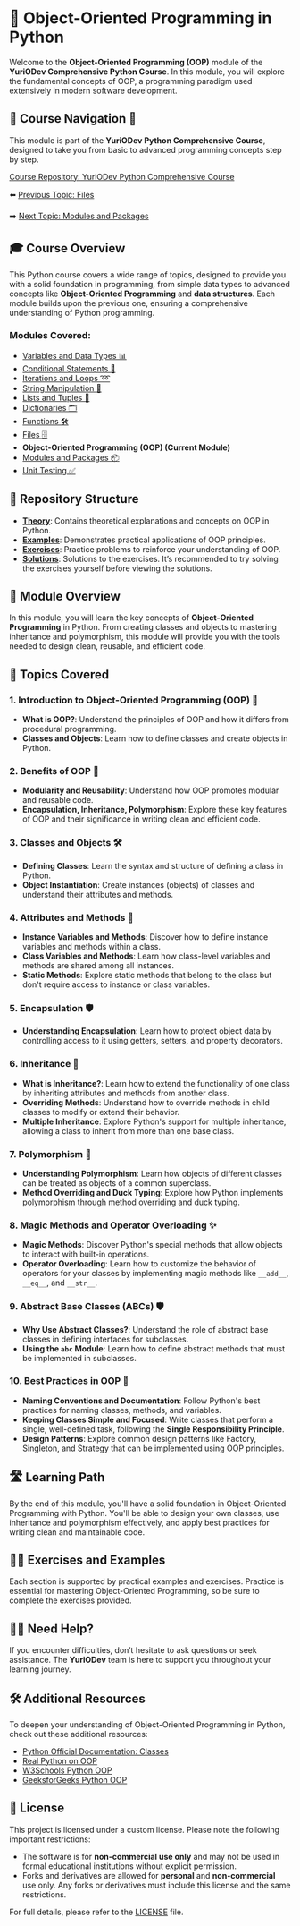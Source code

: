# 📘 Object-Oriented Programming in Python

Welcome to the **Object-Oriented Programming (OOP)** module of the **YuriODev Comprehensive Python Course**. In this module, you will explore the fundamental concepts of OOP, a programming paradigm used extensively in modern software development.

## 🌟 Course Navigation 🧭

This module is part of the **YuriODev Python Comprehensive Course**, designed to take you from basic to advanced programming concepts step by step.

[Course Repository: YuriODev Python Comprehensive Course](https://github.com/YurioDev/Python-Course)

⬅️ [Previous Topic: Files](https://github.com/YurioDev/python-yuriodev-08-files-in-python/blob/main/README.md)  
  
➡️ [Next Topic: Modules and Packages](https://github.com/YurioDev/python-yuriodev-10-modules-and-packages/blob/main/README.md)

## 🎓 Course Overview

This Python course covers a wide range of topics, designed to provide you with a solid foundation in programming, from simple data types to advanced concepts like **Object-Oriented Programming** and **data structures**. Each module builds upon the previous one, ensuring a comprehensive understanding of Python programming.

### Modules Covered:
- [Variables and Data Types 📊](https://github.com/YurioDev/python-yuriodev-01-simple-data-types/blob/main/README.md) 
- [Conditional Statements 🔀](https://github.com/YurioDev/python-yuriodev-02-simple-conditional-statements/blob/main/README.md)
- [Iterations and Loops ➿](https://github.com/YurioDev/python-yuriodev-03-iterations-and-loops/blob/main/README.md)
- [String Manipulation 🧵](https://github.com/YurioDev/python-yuriodev-04-string-manipulation/blob/main/README.md)
- [Lists and Tuples 📝](https://github.com/YurioDev/python-yuriodev-05-lists-in-python/blob/main/README.md)
- [Dictionaries 🗂](https://github.com/YurioDev/python-yuriodev-06-mastering-dictionaries/blob/main/README.md)
- [Functions 🛠](https://github.com/YurioDev/python-yuriodev-07-functions-in-python/blob/main/README.md)
- [Files 🗄](https://github.com/YurioDev/python-yuriodev-08-files-in-python/blob/main/README.md)
- **Object-Oriented Programming (OOP) (Current Module)**
- [Modules and Packages 📦](https://github.com/YurioDev/python-yuriodev-10-modules-and-packages/blob/main/README.md)
- [Unit Testing ✅](https://github.com/YurioDev/python-yuriodev-11-unit-testing/blob/main/README.md)

## 📂 Repository Structure

- **[Theory](./theory)**: Contains theoretical explanations and concepts on OOP in Python.
- **[Examples](./examples)**: Demonstrates practical applications of OOP principles.
- **[Exercises](./exercises)**: Practice problems to reinforce your understanding of OOP.
- **[Solutions](./solutions)**: Solutions to the exercises. It’s recommended to try solving the exercises yourself before viewing the solutions.

## 📝 Module Overview

In this module, you will learn the key concepts of **Object-Oriented Programming** in Python. From creating classes and objects to mastering inheritance and polymorphism, this module will provide you with the tools needed to design clean, reusable, and efficient code.

## 🧩 Topics Covered

### 1. Introduction to Object-Oriented Programming (OOP) 🌟
   - **What is OOP?**: Understand the principles of OOP and how it differs from procedural programming.
   - **Classes and Objects**: Learn how to define classes and create objects in Python.

### 2. Benefits of OOP 🚀
   - **Modularity and Reusability**: Understand how OOP promotes modular and reusable code.
   - **Encapsulation, Inheritance, Polymorphism**: Explore these key features of OOP and their significance in writing clean and efficient code.

### 3. Classes and Objects 🛠
   - **Defining Classes**: Learn the syntax and structure of defining a class in Python.
   - **Object Instantiation**: Create instances (objects) of classes and understand their attributes and methods.

### 4. Attributes and Methods 🔑
   - **Instance Variables and Methods**: Discover how to define instance variables and methods within a class.
   - **Class Variables and Methods**: Learn how class-level variables and methods are shared among all instances.
   - **Static Methods**: Explore static methods that belong to the class but don't require access to instance or class variables.

### 5. Encapsulation 🛡
   - **Understanding Encapsulation**: Learn how to protect object data by controlling access to it using getters, setters, and property decorators.

### 6. Inheritance 🌱
   - **What is Inheritance?**: Learn how to extend the functionality of one class by inheriting attributes and methods from another class.
   - **Overriding Methods**: Understand how to override methods in child classes to modify or extend their behavior.
   - **Multiple Inheritance**: Explore Python's support for multiple inheritance, allowing a class to inherit from more than one base class.

### 7. Polymorphism 🔄
   - **Understanding Polymorphism**: Learn how objects of different classes can be treated as objects of a common superclass.
   - **Method Overriding and Duck Typing**: Explore how Python implements polymorphism through method overriding and duck typing.

### 8. Magic Methods and Operator Overloading ✨
   - **Magic Methods**: Discover Python's special methods that allow objects to interact with built-in operations.
   - **Operator Overloading**: Learn how to customize the behavior of operators for your classes by implementing magic methods like `__add__`, `__eq__`, and `__str__`.

### 9. Abstract Base Classes (ABCs) 🛡️
   - **Why Use Abstract Classes?**: Understand the role of abstract base classes in defining interfaces for subclasses.
   - **Using the `abc` Module**: Learn how to define abstract methods that must be implemented in subclasses.

### 10. Best Practices in OOP 🏅
   - **Naming Conventions and Documentation**: Follow Python's best practices for naming classes, methods, and variables.
   - **Keeping Classes Simple and Focused**: Write classes that perform a single, well-defined task, following the **Single Responsibility Principle**.
   - **Design Patterns**: Explore common design patterns like Factory, Singleton, and Strategy that can be implemented using OOP principles.

## 🛣️ Learning Path

By the end of this module, you'll have a solid foundation in Object-Oriented Programming with Python. You'll be able to design your own classes, use inheritance and polymorphism effectively, and apply best practices for writing clean and maintainable code.

## 🏋️‍♂️ Exercises and Examples

Each section is supported by practical examples and exercises. Practice is essential for mastering Object-Oriented Programming, so be sure to complete the exercises provided.

## 🙋‍♂️ Need Help?

If you encounter difficulties, don’t hesitate to ask questions or seek assistance. The **YuriODev** team is here to support you throughout your learning journey.

## 🛠 Additional Resources

To deepen your understanding of Object-Oriented Programming in Python, check out these additional resources:

- [Python Official Documentation: Classes](https://docs.python.org/3/tutorial/classes.html)
- [Real Python on OOP](https://realpython.com/python3-object-oriented-programming/)
- [W3Schools Python OOP](https://www.w3schools.com/python/python_classes.asp)
- [GeeksforGeeks Python OOP](https://www.geeksforgeeks.org/object-oriented-programming-in-python-set-1-class-and-its-members/)

## 📜 License

This project is licensed under a custom license. Please note the following important restrictions:

- The software is for **non-commercial use only** and may not be used in formal educational institutions without explicit permission.
- Forks and derivatives are allowed for **personal** and **non-commercial** use only. Any forks or derivatives must include this license and the same restrictions.

For full details, please refer to the [LICENSE](./LICENSE) file.
